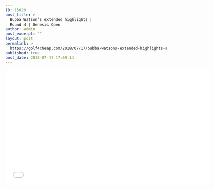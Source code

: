 ```yaml
---
ID: 15029
post_title: >
  Bubba Watson’s extended highlights |
  Round 4 | Genesis Open
author: admin
post_excerpt: ""
layout: post
permalink: >
  https://golf4cheap.com/2018/07/17/bubba-watsons-extended-highlights-round-4-genesis-open/
published: true
post_date: 2018-07-17 17:09:11
---
```

<iframe width="640" height="360" src="//www.youtube.com/embed/XZ0L2kRhWhE" frameborder="0" allow="autoplay; encrypted-media" allowfullscreen></iframe>